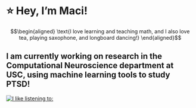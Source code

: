 # :star: $\text{Hey, I'm Maci!}$
$$\begin{aligned}
\text{I love learning and teaching math, and I also love tea, playing saxophone, and longboard dancing!}
\end{aligned}$$

## $\text{I am currently working on research in the Computational Neuroscience department at USC, using machine learning tools to study PTSD!}$

[![I like listening to: ](https://spotify-github-profile.vercel.app/api/view?uid=2kthgk5w9ruyglapwhvp6roer&cover_image=true&theme=default&show_offline=false&background_color=121212&interchange=false)](https://github.com/kittinan/spotify-github-profile)
